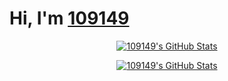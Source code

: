 # Hi, I'm <a href="https://109149.rocks">109149</a>

<p align="center">
<a href="https://github.com/109149"><img src="https://github-readme-stats.vercel.app/api?username=109149&hide_border=true&show_icons=true&theme=cobalt" alt="109149's GitHub Stats"></a>
  </p>

<p align="center">
<a href="https://github.com/109149"><img src="https://github-readme-stats.vercel.app/api/top-langs/?username=109149&layout=compact&theme=cobalt" alt="109149's GitHub Stats"></a>
  </p>
  
  
<!--
**109149/109149** is a ✨ _special_ ✨ repository because its `README.md` (this file) appears on your GitHub profile.

Here are some ideas to get you started:

- 🔭 I’m currently working on ...
- 🌱 I’m currently learning ...
- 👯 I’m looking to collaborate on ...
- 🤔 I’m looking for help with ...
- 💬 Ask me about ...
- 📫 How to reach me: ...
- 😄 Pronouns: ...
- ⚡ Fun fact: ...
-->
